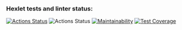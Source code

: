 ### Hexlet tests and linter status:
[![Actions Status](https://github.com/ArtZemskov/frontend-project-46/workflows/hexlet-check/badge.svg)](https://github.com/ArtZemskov/frontend-project-46/actions)
![Actions Status](https://github.com/ArtZemskov/frontend-project-46/workflows/test-and-lint/badge.svg)
[![Maintainability](https://api.codeclimate.com/v1/badges/14cce2986699219751d3/maintainability)](https://codeclimate.com/github/ArtZemskov/frontend-project-46/maintainability)
[![Test Coverage](https://api.codeclimate.com/v1/badges/14cce2986699219751d3/test_coverage)](https://codeclimate.com/github/ArtZemskov/frontend-project-46/test_coverage)